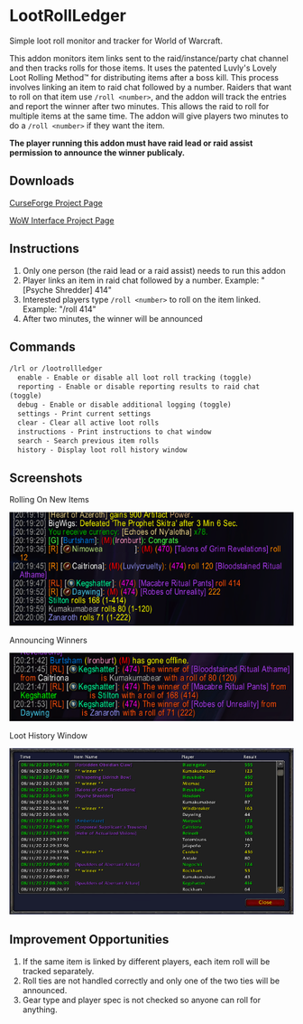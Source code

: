 # LootRollLedger

Simple loot roll monitor and tracker for World of Warcraft.

This addon monitors item links sent to the raid/instance/party chat channel and then tracks rolls for those items. It uses the patented Luvly's Lovely Loot Rolling Method™️ for distributing items after a boss kill. This process involves linking an item to raid chat followed by a number. Raiders that want to roll on that item use `/roll <number>`, and the addon will track the entries and report the winner after two minutes. This allows the raid to roll for multiple items at the same time. The addon will give players two minutes to do a `/roll <number>` if they want the item.

**The player running this addon must have raid lead or raid assist permission to announce the winner publicaly.**

## Downloads

[CurseForge Project Page](https://www.curseforge.com/wow/addons/lootrollledger)

[WoW Interface Project Page](https://www.wowinterface.com/downloads/info25732-LootRollLedger.html)

## Instructions

1. Only one person (the raid lead or a raid assist) needs to run this addon
2. Player links an item in raid chat followed by a number. Example: "[Psyche Shredder] 414"
3. Interested players type `/roll <number>` to roll on the item linked. Example: "/roll 414"
4. After two minutes, the winner will be announced

## Commands

```
/lrl or /lootrollledger
  enable - Enable or disable all loot roll tracking (toggle)
  reporting - Enable or disable reporting results to raid chat (toggle)
  debug - Enable or disable additional logging (toggle)
  settings - Print current settings
  clear - Clear all active loot rolls
  instructions - Print instructions to chat window
  search - Search previous item rolls
  history - Display loot roll history window
```

## Screenshots
Rolling On New Items

![Loot Rolling Example](Screenshots/roll_new_items.png "Loot Rolling Example")

Announcing Winners

![Announcing Loot Winners](Screenshots/roll_results.png "Announcing Loot Winners")

Loot History Window

![Loot History Window](Screenshots/history_window.png "Loot History Window")

## Improvement Opportunities

1. If the same item is linked by different players, each item roll will be tracked separately.
2. Roll ties are not handled correctly and only one of the two ties will be announced.
3. Gear type and player spec is not checked so anyone can roll for anything.